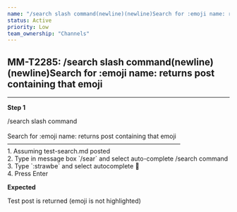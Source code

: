 ```yaml
---
name: "/search slash command(newline)(newline)Search for :emoji name: returns post containing that emoji"
status: Active
priority: Low
team_ownership: "Channels"
---
```


## MM-T2285: /search slash command(newline)(newline)Search for :emoji name: returns post containing that emoji

---

**Step 1**

/search slash command\
\
Search for :emoji name: returns post containing that emoji\
————————————————————————————\
1\. Assuming test-search.md posted\
2\. Type in message box \`/sear\` and select auto-complete /search command\
3\. Type \`:strawbe\` and select autocomplete :strawberry:\
4\. Press Enter

**Expected**

Test post is returned (emoji is not highlighted)
